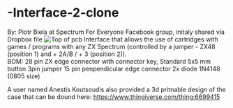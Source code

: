 # -Interface-2-clone
By: Piotr Biela at Spectrum For Everyone Facebook group, initaly shared via Dropbox file 
![Top of pcb](/Interface%202%20clone.jpg)
Interface that allows the use of cartridges with games / programs with any ZX Spectrum (controlled by a jumper - ZX48 (position 1) and + 2A/B / + 3 (position 2)).  
BOM:
28 pin ZX edge connector with connector key,
Standard 5x5 mm button
3pin jumper 
15 pin penpendicular edge connector
2x diode 1N4148 (0805 size) 

A user named Anestis Koutsoudis also provided a 3d pritnable design of the case that can be dound here: https://www.thingiverse.com/thing:6699415
